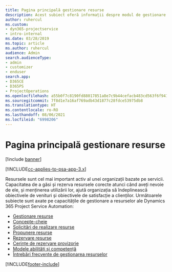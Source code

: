 ```yaml
---
title: Pagina principală gestionare resurse
description: Acest subiect oferă informații despre modul de gestionare a resurselor.
author: ruhercul
ms.custom:
- dyn365-projectservice
- intro-internal
ms.date: 03/28/2019
ms.topic: article
ms.author: ruhercul
audience: Admin
search.audienceType:
- admin
- customizer
- enduser
search.app:
- D365CE
- D365PS
- ProjectOperations
ms.openlocfilehash: a55b0f7c8190fd88017851a8e7c9b44cefacb483cd563f6f94110a7421de5d1d
ms.sourcegitcommit: 7f8d1e7a16af769adb43d1877c28fdce53975db8
ms.translationtype: HT
ms.contentlocale: ro-RO
ms.lasthandoff: 08/06/2021
ms.locfileid: "6998206"
---
```

# <a name="resource-management-home-page"></a>Pagina principală gestionare resurse

[!include [banner](../includes/psa-now-project-operations.md)]

[!INCLUDE[cc-applies-to-psa-app-3.x](../includes/cc-applies-to-psa-app-3x.md)]

Resursele sunt cel mai important activ al unei organizații bazate pe servicii. Capacitatea de a găsi și rezerva resursele corecte atunci când aveți nevoie de ele, și menținerea utilizării lor, ajută organizația să îndeplinească obiectivele de venituri și obiectivele de satisfacție a clienților. Următoarele subiecte sunt axate pe capacitățile de gestionare a resurselor ale Dynamics 365 Project Service Automation:

- [Gestionare resurse](manage-resources.md)
- [Concepte-cheie](reports-key-concepts.md)
- [Solicitări de realizare resurse](resource-management-fulfill-requests.md)
- [Propunere resurse](resource-management-propose-resources.md)
- [Rezervare resurse](resource-management-book-resources-scheduleboard.md)
- [Cerințe de rezervare provizorie](resource-management-softbook-requirements.md)
- [Modele abilități și competență](resource-management-skills-proficiency.md)
- [Întrebări frecvente de gestionarea resurselor](resource-management-faq.md)


[!INCLUDE[footer-include](../includes/footer-banner.md)]